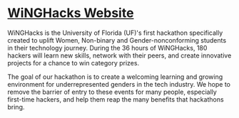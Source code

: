 # [WiNGHacks Website](https://www.winghacks.com/)
WiNGHacks is the University of Florida (UF)'s first hackathon specifically created to uplift Women, Non-binary and Gender-nonconforming students in their technology journey. During the 36 hours of WiNGHacks, 180 hackers will learn new skills, network with their peers, and create innovative projects for a chance to win category prizes.

The goal of our hackathon is to create a welcoming learning and growing environment for underrepresented genders in the tech industry. We hope to remove the barrier of entry to these events for many people, especially first-time hackers, and help them reap the many benefits that hackathons bring.
